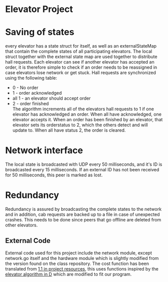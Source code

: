 # Elevator Project
# Saving of states
every elevator has a state struct for itself, as well as an externalStateMap that contain the complete states of all participating elevators. The local struct together with the external state map are used together to distribute hall requests. Each elevator can see if another elevator has accepted an order, it is therefore simple to check if an order needs to be reassigned in case elevators lose network or get stuck. 
Hall requests are synchronized using the following table: 
- 0	 -	No order		
- 1	 -	order acknowledged	
- all 1 -	an elevator should accept order		
- 2	 -	order finished	
The algorithm increments all of the elevators hall requests to 1 if one elevator has acknowledged an order. When all have acknowledged, one elevator accepts it. When an order has been finished by an elevator, that elevator sets its orderstatus to 2, which the others detect and will update to. When all have status 2, the order is cleared.

# Network interface
The local state is broadcasted with UDP every 50 milliseconds, and it's ID is broadcasted every 15 milliseconds. If an external ID has not been received for 50 milliseconds, this peer is marked as lost. 

# Redundancy
Redundancy is assured by broadcasting the complete states to the network and in addition, cab requests are backed up to a file in case of unexpected crashes. This needs to be done since peers that go offline are deleted from other elevators. 

## External Code
External code used for this project include the network module, except network.go itself and the hardware module which is slightly modified from the version found on the class repository. The cost function has been translated from [1.1 in project resources](https://github.com/TTK4145/Project-resources/tree/master/cost_fns), this uses functions inspired by the [elevator algorithm in D](https://github.com/TTK4145/Project-resources/blob/master/cost_fns/hall_request_assigner/elevator_algorithm.d) which are modified to fit our program. 
